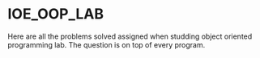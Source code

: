 # IOE_OOP_LAB

Here are all the problems solved assigned when studding object oriented programming lab. The question is on top of every program.

